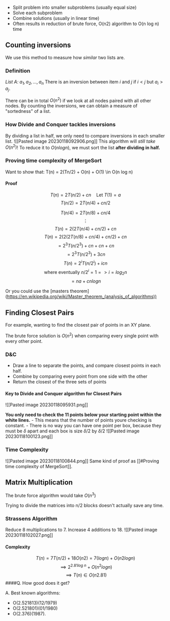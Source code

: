 -   Split problem into smaller subproblems (usually equal size)
-   Solve each subproblem
-   Combine solutions (usually in linear time)
-   Often results in reduction of brute force, O(n2) algorithm to O(n log n) time

## Counting inversions
We use this method to measure how *similar* two lists are. 

### Definition
*List A: $a_1, a_2, \dots, a_n$*
There is an inversion between item $i$ and $j$ if $i < j$ but $a_i > a_j$.

There can be in total $O(n^2)$ if we look at all nodes paired with all other nodes. By counting the inversions, we can obtain a measure of "sortedness" of a list.

### How Divide and Conquer tackles inversions
By dividing a list in half, we only need to compare inversions in each smaller list. 
![[Pasted image 20230118092906.png]]
This algorithm will *still take* $O(n^2)$! To reduce it to $O(n log n)$, we must sort the list **after dividing in half.**

### Proving time complexity of MergeSort

Want to show that:
T(n) = 2(Tn/2) + O(n) + O(1) \in O(n log n)

#### Proof
$$
T(n) = 2T(n/2) + cn \quad \text{Let } T(1) = a
$$
$$T(n/2) = 2T(n/4) + c n/2 $$

$$T(n/4) = 2T(n/8) + c n/4$$
$$\vdots$$
$$T(n) = 2(2T(n/4) +c n/2) + cn$$
$$T(n) = 2(2(2T(n/8) + cn/4) + c n/2) + cn$$
	$$= 2^3 T(n/2^3) + cn + cn + cn$$
	$$=  2^3 T(n/2^3) + 3cn $$
$$T(n) = 2^i T(n/2^i) + icn$$
	$$\text{where eventually } n/2^i = 1 => i = log_2 n$$
	$$= n a + c n log n$$


Or you could use the [masters theorem] (https://en.wikipedia.org/wiki/Master_theorem_(analysis_of_algorithms))

## Finding Closest Pairs

For example, wanting to find the closest pair of points in an XY plane. 

The brute force solution is $O(n^2)$ when comparing every single point with every other point.

### D&C
- Draw a line to separate the points, and compare closest points in each half.
- Combine by comparing every point from one side with the other
- Return the closest of the three sets of points

#### Key to Divide and Conquer algorithm for Closest Pairs
![[Pasted image 20230118095931.png]]

**You only need to check the 11 points below your starting point within the white lines.**
	- This means that the number of points youre checking is constant.
	- There is no way you can have one point per box, because they must be $\delta$ apart and each box is size $\delta/2$ by $\delta/2$
![[Pasted image 20230118100123.png]]

### Time Complexity
![[Pasted image 20230118100844.png]]
Same kind of proof as [[#Proving time complexity of MergeSort]].

## Matrix Multiplication 
The brute force algorithm would take $O(n^3)$

Trying to divide the matrices into n/2 blocks doesn't actually save any time.

### Strassens Algorithm
Reduce 8 multiplications to 7. Increase 4 additions to 18.
![[Pasted image 20230118102027.png]]
#### Complexity

$$T(n) = 7T(n/2) + 18 O(n2) = 7(log n) + O(n2 log n)$$
$$\implies 2^{2.81 log\ n} + O(n^2 log n)$$
$$\implies T(n) \in O(n2.81)$$
####Q. How good does it get? 

A. Best known algorithms:
- O(2.521813)(12/1979) 
- O(2.521801)(01/1980) 
- O(2.376)(1987).